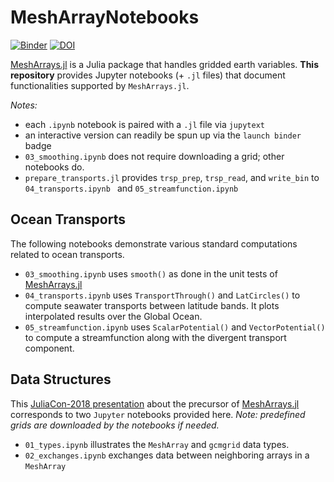 # MeshArrayNotebooks

[![Binder](https://mybinder.org/badge_logo.svg)](https://mybinder.org/v2/gh/gaelforget/MeshArrayNotebooks/master)
[![DOI](https://zenodo.org/badge/147266407.svg)](https://zenodo.org/badge/latestdoi/147266407)

[MeshArrays.jl](https://github.com/gaelforget/MeshArrays.jl) is a Julia package that handles gridded earth variables. **This repository** provides Jupyter notebooks (+ `.jl` files) that document functionalities supported by `MeshArrays.jl`. 

_Notes:_ 

- each `.ipynb` notebook is paired with a `.jl` file via `jupytext`
- an interactive version can readily be spun up via the `launch binder` badge
- `03_smoothing.ipynb` does not require downloading a grid; other notebooks do.
- `prepare_transports.jl` provides `trsp_prep`, `trsp_read`, and `write_bin` to `04_transports.ipynb ` and `05_streamfunction.ipynb`

## Ocean Transports

The following notebooks demonstrate various standard computations related to ocean transports.

- `03_smoothing.ipynb` uses `smooth()` as done in the unit tests of [MeshArrays.jl](https://github.com/gaelforget/MeshArrays.jl) 
- `04_transports.ipynb` uses `TransportThrough()` and `LatCircles()` to compute seawater transports between latitude bands. It plots interpolated results over the Global Ocean.
- `05_streamfunction.ipynb` uses `ScalarPotential()` and `VectorPotential()` to compute a streamfunction along with the divergent transport component.

## Data Structures

This [JuliaCon-2018 presentation](https://youtu.be/RDxAy_zSUvg) about the precursor of [MeshArrays.jl](https://github.com/gaelforget/MeshArrays.jl) corresponds to two `Jupyter` notebooks provided here. _Note: predefined grids are downloaded by the notebooks if needed._

- `01_types.ipynb` illustrates the `MeshArray` and `gcmgrid` data types.
- `02_exchanges.ipynb` exchanges data between neighboring arrays in a `MeshArray `



